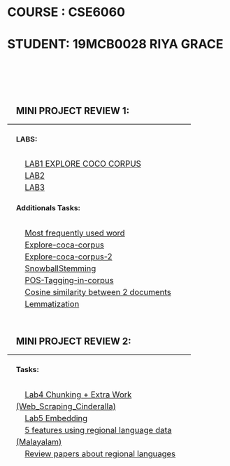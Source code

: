 <html>
	<head>
	<title>CSE6060- (19MCB0028 RIYA GRACE)</title>
	<style>
		.outer-box{
			margin-top:40px;
		/*	border: 2px solid #222; */
		}
		.inner-box{
			/* border: 2px solid #222; */
			padding-left:20px;
			padding-bottom:30px;
		}
		.inner-box > a{
			line-height:1.5;
			padding:20px;
			font-size: 18px;
		}
		.head{
		padding-left:20px;
			display:inline-block;
			width:400px;
			border-bottom: 2px solid #666;
		}
	</style>
	</head>
	<body>
		<h1>COURSE : CSE6060</h1>
		<h1>STUDENT: 19MCB0028 RIYA GRACE</h1>
		<br/><br/>
		<div class="outer-box">
		<div class="head"><h2>MINI PROJECT REVIEW 1:</h2></div></br/>
			<div class="inner-box">
				<h3>LABS:</h3></br>
				<a href="https://github.com/RiyaGrace/nlp-tasks/blob/master/LAB1_TASKS.ipynb">LAB1 EXPLORE COCO CORPUS</a><br/>
				<a href="https://github.com/RiyaGrace/nlp-tasks/blob/master/LAB2_TASKS.ipynb">LAB2 </a><br/>
				<a href="https://github.com/RiyaGrace/nlp-tasks/blob/master/LAB3_TASKS.ipynb">LAB3</a><br/>
				<h3>Additionals Tasks: </h3><br/>
					<a href="https://github.com/RiyaGrace/nlp-tasks/blob/master/MOST_FREQ_USED_WORD.ipynb">Most frequently used word </a><br/>
					<a href="https://github.com/RiyaGrace/nlp-tasks/blob/master/EXPLORE%20COCA%20CORPUS%20OF%20ANY%203%20FAMOUS%20PEOPLE.pdf">Explore-coca-corpus</a><br/>
					<a href="https://github.com/RiyaGrace/nlp-tasks/blob/master/EXPLORE%20COCA%20CORPUS%20OF%20OF%20ANY%203%20FAMOUS%20PEOPLE-%202.ipynb">Explore-coca-corpus-2</a><br/>
					<a href="https://github.com/RiyaGrace/nlp-tasks/blob/master/Snowball_Stemming.ipynb">SnowballStemming</a><br/>
					<a href="https://github.com/RiyaGrace/nlp-tasks/blob/master/POS_TAGGING.ipynb">POS-Tagging-in-corpus</a><br/>
					<a href="https://github.com/RiyaGrace/nlp-tasks/blob/master/COSINE_SIMILARITY.ipynb">Cosine similarity between 2 documents</a><br/>
					<a href="https://github.com/RiyaGrace/nlp-tasks/blob/master/Lemmatization.ipynb">Lemmatization</a><br/>
			</div>
		<div class="head"><h2>MINI PROJECT REVIEW 2: </h2></div><br/>
			<div class="inner-box">
				<h3>Tasks: </h3><br/>	
				<a href="https://github.com/RiyaGrace/nlp-tasks/blob/master/Lab4.ipynb">Lab4 Chunking + Extra Work (Web_Scraping_Cinderalla) </a><br/>
				<a href="https://github.com/RiyaGrace/nlp-tasks/blob/master/Lab5.ipynb">Lab5 Embedding</a><br/>
				<a href="https://github.com/RiyaGrace/nlp-tasks/blob/master/5featuresUsingRegionalLang.ipynb">5 features using regional language data (Malayalam)</a><br/>
				<a href="https://github.com/RiyaGrace/nlp-tasks/blob/master/Review%20Papers.pdf">Review papers about regional languages</a><br/>	
			</div>
		</div>
	</body>
</html>
